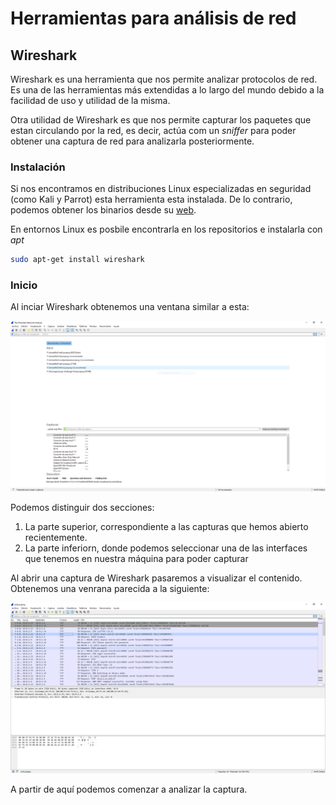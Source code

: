 # Herramientas para análisis de red

## Wireshark
Wireshark es una herramienta que nos permite analizar protocolos de red. Es una de las herramientas más extendidas a lo largo del mundo debido a la facilidad de uso y utilidad de la misma.

Otra utilidad de Wireshark es que nos permite capturar los paquetes que estan circulando por la red, es decir, actúa com un _sniffer_ para poder obtener una captura de red para analizarla posteriormente.
### Instalación
Si nos encontramos en distribuciones Linux especializadas en seguridad (como Kali y Parrot) esta herramienta esta instalada. De lo contrario, podemos obtener los binarios desde su [web](https://www.wireshark.org/#download).

En entornos Linux es posbile encontrarla en los repositorios e instalarla con _apt_
```bash
sudo apt-get install wireshark
```

### Inicio 
Al inciar Wireshark obtenemos una ventana similar a esta:

![](../images/redes/wireshark/inicio.PNG)

Podemos distinguir dos secciones:

1. La parte superior, correspondiente a las capturas que hemos abierto recientemente.
2. La parte inferiorn, donde podemos seleccionar una de las interfaces que tenemos en nuestra máquina para poder capturar

Al abrir una captura de Wireshark pasaremos a visualizar el contenido. Obtenemos una venrana parecida a la siguiente:

![](../images/redes/wireshark/opened-capture.PNG)

A partir de aquí podemos comenzar a analizar la captura.